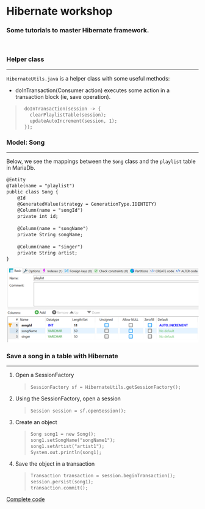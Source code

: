 # Hibernate workshop
### Some tutorials to master Hibernate framework.
<br>

### Helper class
* * *

`HibernateUtils.java` is a helper class with some useful methods:
- doInTransaction(Consumer<Session> action) executes some action in a transaction block (ie, save operation).
> ```
>  doInTransaction(session -> {
>    clearPlaylistTable(session);
>    updateAutoIncrement(session, 1);
>  });
> ```

### Model: Song
* * *

Below, we see the mappings between the `Song` class and the `playlist` table in MariaDb.
```
@Entity
@Table(name = "playlist")
public class Song {
    @Id
    @GeneratedValue(strategy = GenerationType.IDENTITY)
    @Column(name = "songId")
    private int id;

    @Column(name = "songName")
    private String songName;

    @Column(name = "singer")
    private String artist;
}
```

![song_table](assets/song_table.png)

### Save a song in a table with Hibernate
* * *

1. Open a SessionFactory
    > `SessionFactory sf = HibernateUtils.getSessionFactory();`
2. Using the SessionFactory, open a session
    > `Session session = sf.openSession();`
3. Create an object
    > ```
    > Song song1 = new Song();
    > song1.setSongName("songName1");
    > song1.setArtist("artist1");
    > System.out.println(song1);
    > ```

4. Save the object in a transaction
    > ```
    > Transaction transaction = session.beginTransaction();
    > session.persist(song1);
    > transaction.commit();
    > ```

[Complete code](https://github.com/vocaltech/hibernate-training/blob/master/src/main/java/fr/vocaltech/hibernate/HibernateApp.java)